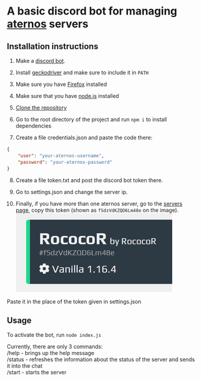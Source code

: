# A basic discord bot for managing [aternos](https://aternos.org/) servers

## Installation instructions

1. Make a [discord bot](https://discordpy.readthedocs.io/en/latest/discord.html).

2. Install [geckodriver](https://github.com/mozilla/geckodriver/releases) and make sure to include it in `PATH`

3. Make sure you have [Firefox](https://www.mozilla.org/en-GB/firefox/new/) installed

4. Make sure that you have [node.js](https://nodejs.org/en/) installed

5. [Clone the repository](https://www.instructables.com/Downloading-Code-From-GitHub/)

6. Go to the root directory of the project and run `npm i` to install dependencies

7. Create a file credentials.json and paste the code there: 
```json
{
    "user": "your-aternos-username",
    "password": "your-aternos-password"
}
```

8. Create a file token.txt and post the discord bot token there.

9. Go to settings.json and change the server ip.

10. Finally, if you have more than one aternos server, go to the [servers page](https://aternos.org/servers/), copy this token (shown as `fSdzVdKZQD6Lm48e` on the image).  
![(can be seen below the server name)](./images/serverToken.png)

Paste it in the place of the token given in settings.json

## Usage

To activate the bot, run `node index.js`  

Currently, there are only 3 commands:  
/help - brings up the help message  
/status - refreshes the information about the status of the server and sends it into the chat  
/start - starts the server  